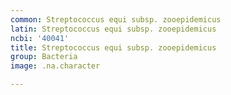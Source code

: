 ```yaml
---
common: Streptococcus equi subsp. zooepidemicus
latin: Streptococcus equi subsp. zooepidemicus
ncbi: '40041'
title: Streptococcus equi subsp. zooepidemicus
group: Bacteria
image: .na.character

---
```

